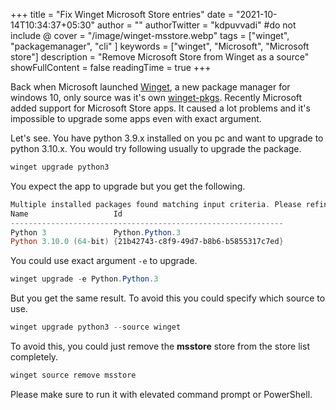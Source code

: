 +++
title = "Fix Winget Microsoft Store entries"
date = "2021-10-14T10:34:37+05:30"
author = ""
authorTwitter = "kdpuvvadi" #do not include @
cover = "/image/winget-msstore.webp"
tags = ["winget", "packagemanager", "cli" ]
keywords = ["winget", "Microsoft", "Microsoft store"]
description = "Remove Microsoft Store from Winget as a source"
showFullContent = false
readingTime = true
+++

Back when Microsoft launched [Winget](https://github.com/microsoft/winget-cli), a new package manager for windows 10, only source was it's own [winget-pkgs](https://github.com/microsoft/winget-pkgs). Recently Microsoft added support for Microsoft Store apps. It caused a lot problems and it's impossible to upgrade some apps even with exact argument.

Let's see. You have python 3.9.x installed on you pc and want to upgrade to python 3.10.x. You would try following usually to upgrade the package.

```powershell
winget upgrade python3
```

You expect the app to upgrade but you get the following.

```powershell
Multiple installed packages found matching input criteria. Please refine the input.
Name                   Id
-------------------------------------------------------------
Python 3               Python.Python.3
Python 3.10.0 (64-bit) {21b42743-c8f9-49d7-b8b6-b5855317c7ed}
```

You could use exact argument `-e` to upgrade.

```powershell
winget upgrade -e Python.Python.3
```

But you get the same result. To avoid this you could specify which source to use.

```powershell
winget upgrade python3 --source winget 
```

To avoid this, you could just remove the **msstore** store from the store list completely.

```powershell
winget source remove msstore
```

Please make sure to run it with elevated command prompt or PowerShell.
